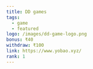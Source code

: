 ```yaml
---
title: DD games
tags:
  - game
  - featured
logo: /images/dd-game-logo.png
bonus: ₹40
withdraw: ₹100
link: https://www.yobao.xyz/
rank: 1
---
```

